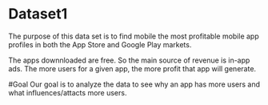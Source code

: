 # Dataset1
The purpose of this data set is to find mobile the most profitable mobile app profiles in both the App Store and Google Play markets. 

The apps downnloaded are free. So the main source of revenue is in-app ads. The more users for a given app, the more profit that app will generate. 

#Goal
Our goal is to analyze the data to see why an app has more users and what influences/attacts more users. 
